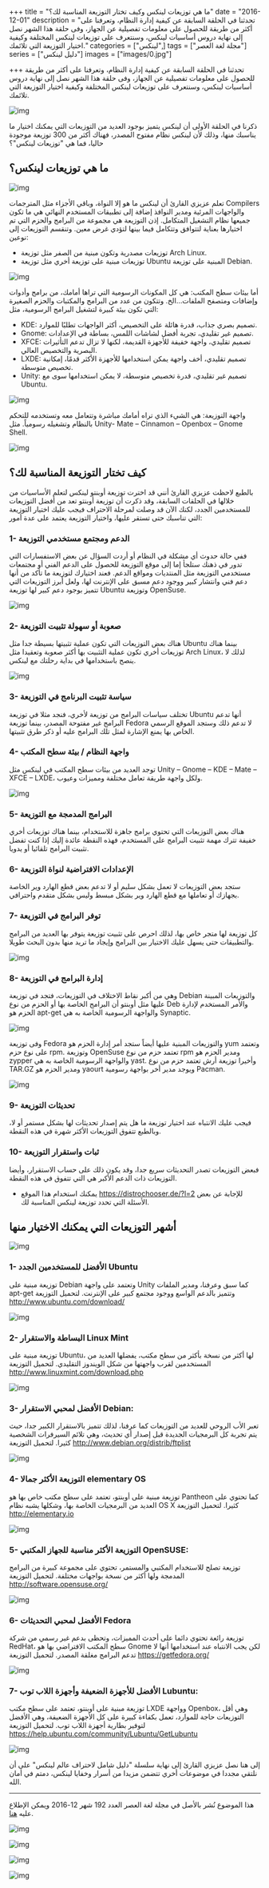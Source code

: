 +++
title = "ما هي توزيعات لينكس وكيف تختار التوزيعة المناسبة لك؟"
date = "2016-12-01"
description = "تحدثنا في الحلقة السابقة عن كيفية إدارة النظام، وتعرفنا على أكثر من طريقة للحصول على معلومات تفصيلية عن الجهاز، وفى حلقة هذا الشهر نصل إلى نهاية دروس أساسيات لينكس، وسنتعرف على توزيعات لينكس المختلفة وكيفية اختيار التوزيعة التي تلائمك."
categories = ["لينكس",]
tags = ["مجلة لغة العصر"]
series = ["دليل لينكس"]
images = ["images/0.jpg"]

+++
تحدثنا في الحلقة السابقة عن كيفية إدارة النظام، وتعرفنا على أكثر من طريقة للحصول على معلومات تفصيلية عن الجهاز، وفى حلقة هذا الشهر نصل إلى نهاية دروس أساسيات لينكس، وسنتعرف على توزيعات لينكس المختلفة وكيفية اختيار التوزيعة التي تلائمك.

![img](images/0.jpg)

ذكرنا في الحلقة الأولى أن لينكس يتميز بوجود العديد من التوزيعات التي يمكنك اختيار ما يناسبك منها، وذلك لأن لينكس نظام مفتوح المصدر، فهناك أكثر من 300 توزيعة موجودة حاليا، فما هي "توزيعات لينكس"؟

## ما هي توزيعات لينكس؟

![img](images/Distros.png)

تعلم عزيزي القارئ أن لينكس ما هو إلا النواة، وباقي الأجزاء مثل المترجمات Compilers والواجهات المرئية ومدير النوافذ إضافة إلى تطبيقات المستخدم النهائي هي ما تكون جميعها نظام التشغيل المتكامل.
إذن التوزيعة هي مجموعة من البرامج والحزم التي تم اختيارها بعناية لتتوافق وتتكامل فيما بينها لتؤدي غرض معين.
وتنقسم التوزيعات إلى نوعين:

- توزيعات مصدرية وتكون مبنية من الصفر مثل توزيعة Arch Linux.
- توزيعات مبنية على توزيعة أخري مثل توزيعة Ubuntu المبنية على توزيعة Debian.

![img](images/Linuxdistros.jpg)

أما بيئات سطح المكتب: هي كل المكونات الرسومية التي تراها أمامك، من برامج وأدوات وإضافات ومتصفح الملفات…الخ. وتتكون من عدد من البرامج والمكتبات والحزم الصغيرة التي تكون بيئة كبيرة لتشغيل البرامج الرسومية، مثل:

- KDE: تصميم بصري جذاب، قدرة هائلة على التخصيص، أكثر الواجهات تطلبًا للموارد.
- Gnome: تصميم غير تقليدي، تجربة أفضل لشاشات اللمس، بساطة في الإعدادات.
- XFCE: تصميم تقليدي، واجهة خفيفة للأجهزة القديمة، لكنها لا تزال تدعم التأثيرات البصرية والتخصيص العالي.
- LXDE: تصميم تقليدي، أخف واجهة يمكن استخدامها للأجهزة الأكثر قدمًا، إمكانية تخصيص متوسطة.
- Unity: تصميم غير تقليدي، قدرة تخصيص متوسطة، لا يمكن استخدامها سوى مع Ubuntu.

![img](images/KDE_plasma_5.png)

واجهة التوزيعة: هي الشيء الذي تراه أمامك مباشرة وتتعامل معه وتستخدمه للتحكم بالنظام وتشغيله رسومياً.
مثل Unity- Mate – Cinnamon – Openbox – Gnome Shell.

![img](images/Cinnamon.png)

## كيف تختار التوزيعة المناسبة لك؟

بالطبع لاحظت عزيزي القارئ أنني قد اخترت توزيعة أوبنتو لينكس لتعلم الأساسيات
 من خلالها في الحلقات السابقة، وقد ذكرت أن توزيعة أوبنتو تعد من أفضل التوزيعات للمستخدمين الجدد، لكنك الآن قد وصلت لمرحلة الاحتراف فيجب عليك اختيار التوزيعة التي تناسبك حتى تستقر عليها، واختيار التوزيعة يعتمد على عدة أمور:

### 1- الدعم ومجتمع مستخدمي التوزيعة

ففي حالة حدوث أي مشكلة في النظام أو أردت السؤال عن بعض الاستفسارات التي تدور في ذهنك ستلجأ إما إلى موقع التوزيعة للحصول على الدعم الفني أو مجتمعات مستخدمي التوزيعة مثل المنتديات ومواقع الدعم.
فعند اختيارك لتوزيعة ما تأكد من أنها دعم فني وانتشار كبير ووجود دعم مسبق على الإنترنت لها، ولعل أبرز التوزيعات التي تتميز بوجود دعم كبير لها توزيعة Ubuntu وتوزيعة OpenSuse.

![img](images/support-help.jpg)

### 2- صعوبة أو سهولة تثبيت التوزيعة

هناك بعض التوزيعات التي تكون عملية تثبيتها بسيطة جدا مثل Ubuntu بينما هناك توزيعات أخري تكون عملية التثبيت بها أكثر صعوبة وتعقيدا مثل Arch Linux، لذلك لا ينصح باستخدامها في بداية رحلتك مع لينكس.

![img](images/install.jpg)

### 3- سياسة تثبيت البرنامج في التوزيعة

تختلف سياسات البرامج من توزيعة لأخري، فنجد مثلا في توزيعة Ubuntu أنها تدعم البرامج غير مفتوحة المصدر، بينما توزيعة Fedora لا تدعم ذلك وستجد الموقع الرسمي الخاص بها يمنع الإشارة لمثل تلك البرامج عليه أو ذكر طرق تثبيتها.

### 4- واجهة النظام / بيئة سطح المكتب

توجد العديد من بيئات سطح المكتب في لينكس مثل Unity – Gnome – KDE – Mate – XFCE – LXDE، ولكل واجهة طريقة تعامل مختلفة ومميزات وعيوب.

![img](images/Gnome.png)

### 5- البرامج المدمجة مع التوزيعة

هناك بعض التوزيعات التي تحتوي برامج جاهزة للاستخدام، بينما هناك توزيعات أخري خفيفة تترك مهمة تثبيت البرامج على المستخدم، فهذه النقطة عائدة إليك إذا كنت تفضل تثبيت البرامج تلقائيا أو يدويا.

### 6- الإعدادات الافتراضية لنواة التوزيعة

ستجد بعض التوزيعات لا تعمل بشكل سليم أو لا تدعم بعض قطع الهارد وير الخاصة بجهازك أو تعاملها مع قطع الهارد وير بشكل مبسط وليس بشكل متقدم واحترافي.

### 7- توفر البرامج في التوزيعة

كل توزيعة لها متجر خاص بها، لذلك احرص على تثبيت توزيعة يتوفر بها العديد من البرامج والتطبيقات حتى يسهل عليك الاختيار بين البرامج وإيجاد ما تريد منها بدون البحث طويلا.

![img](images/software-center.jpg)

### 8- إدارة البرامج في التوزيعة

وهي من أكبر نقاط الاختلاف في التوزيعات، فتجد في توزيعة Debian والتوزيعات المبينة عليها مثل أوبنتو أن البرامج الخاصة بها أو الحزم من نوع Deb والأمر المستخدم لإدارة الحزم هو apt-get والواجهة الرسومية الخاصة به هي Synaptic.

![img](images/apt-get.png)

وفى توزيعة Fedora والتوزيعات المبنية عليها أيضاً ستجد أمر إدارة الحزم هو yum وتعتمد على نوع حزم rpm.
وتوزيعة OpenSuse تعتمد حزم من نوع rpm ومدير الحزم هو zypper والواجهة الرسومية الخاصة به هي yast.
وأخيرا توزيعة أرش تعتمد حزم من نوع TAR.GZ ومدير الحزم هو yaourt ويوجد مدير أخر بواجهة رسومية Pacman.

![img](images/yaourt.png)

### 9- تحديثات التوزيعة

فيجب عليك الانتباه عند اختيار توزيعة ما هل يتم إصدار تحديثات لها بشكل مستمر أو لا، وبالطبع تتفوق التوزيعات الأكثر شهرة في هذه النقطة.

### 10- ثبات واستقرار التوزيعة

فبعض التوزيعات تصدر التحديثات سريع جدا، وقد يكون ذلك على حساب الاستقرار، وأيضا التوزيعات ذات الدعم الأكبر هي التي تتفوق في هذه النقطة.

- يمكنك استخدام هذا الموقع https://distrochooser.de/?l=2 للإجابة عن بعض الأسئلة التي تحدد توزيعة لينكس المناسبة لك.

## أشهر التوزيعات التي يمكنك الاختيار منها

![img](images/Compare.png)

### 1- الأفضل للمستخدمين الجدد Ubuntu

توزيعة مبنية على Debian وتعتمد على واجهة Unity كما سبق وعرفنا، ومدير الملفات apt-get وتتميز بالدعم الواسع ووجود مجتمع كبير على الإنترنت.
لتحميل التوزيعة http://www.ubuntu.com/download/

![img](images/ubuntu.png)

### 2- البساطة والاستقرار Linux Mint

توزيعة مبنية على Ubuntu، لها أكثر من نسخة بأكثر من سطح مكتب، يفضلها العديد من المستخدمين لقرب واجهتها من شكل الويندوز التقليدي.	
لتحميل التوزيعة http://www.linuxmint.com/download.php

![img](images/mint.png)

### 3- الأفضل لمحبي الاستقرار Debian:

تعبر الأب الروحي للعديد من التوزيعات كما عرفنا، لذلك تتميز بالاستقرار الكبير جدا، حيث يتم تجربة كل البرمجيات الجديدة قبل إصدار أي تحديث، وهي تلائم السيرفرات الشخصية كثيرا.
لتحميل التوزيعة http://www.debian.org/distrib/ftplist

![img](images/debian.png)

### 4- التوزيعة الأكثر جمالا elementary OS

توزيعة مبنية على أوبنتو، تعتمد على سطح مكتب خاص بها هو Pantheon كما تحتوي على العديد من البرمجيات الخاصة بها، وشكلها يشبه نظام OS X كثيرا.
لتحميل التوزيعة http://elementary.io

![img](images/elementary.png)

### 5- التوزيعة الأكثر مناسبة للجهاز المكتبي OpenSUSE:

توزيعة تصلح للاستخدام المكتبي والمستمر، تحتوي على مجموعة كبيرة من البرامج المدمجة ولها أكثر من نسخة بواجهات مختلفة.
لتحميل التوزيعة http://software.opensuse.org/

![img](images/opensuse.png)

### 6- الأفضل لمحبي التحديثات Fedora

توزيعة رائعة تحتوي دائما على أحدث المميزات، وتحظى بدعم غير رسمي من شركة RedHat، سطح المكتب الافتراضي بها هو Gnome لكن يجب الانتباه عند استخدامها أنها لا تدعم البرامج مغلقة المصدر.
لتحميل التوزيعة https://getfedora.org/

![img](images/fedora.png)

### 7- الأفضل للأجهزة الضعيفة وأجهزة اللاب توب Lubuntu:

توزيعة مبنية على أوبنتو، تعتمد على سطح مكتب LXDE وواجهة Openbox، وهي أقل التوزيعات حاجة للموارد، تعمل بكفاءة كبيرة على كل الأجهزة الضعيفة، وهي الأفضل لتوفير بطارية أجهزة اللاب توب.
لتحميل التوزيعة https://help.ubuntu.com/community/Lubuntu/GetLubuntu

![img](images/lubuntu.png)


إلى هنا نصل عزيزي القارئ إلى نهاية سلسلة "دليل شامل لاحتراف عالم لينكس" على أن نلتقي مجددا في موضوعات أخري تتضمن مزيدا من أسرار وخفايا لينكس، دمتم في أمان الله.

---

هذا الموضوع نُشر باﻷصل في مجلة لغة العصر العدد 192 شهر 12-2016 ويمكن الإطلاع عليه [هنا](https://drive.google.com/file/d/1Xzc9cwIG-yZ3uKDy_hr_XdjdBVWnRYHO/view?usp=sharing).

![img](images/192-1.png)

![img](images/192-3.png)

![img](images/192-4.png)

![img](images/192-5.png)
